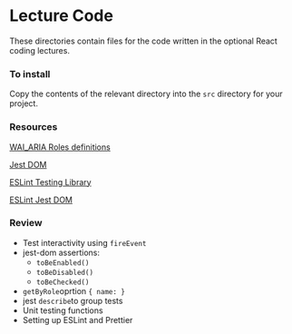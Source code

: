 # Lecture Code

These directories contain files for the code written in the optional React coding lectures.

### To install

Copy the contents of the relevant directory into the `src` directory for your project.

### Resources

[WAI_ARIA Roles definitions](https://www.w3.org/TR/wai-aria/#role_definitions)

[Jest DOM](https://github.com/testing-library/jest-dom)

[ESLint Testing Library](https://github.com/testing-library/esliint-plugin-testing-library)

[ESLint Jest DOM](https://github.com/testing-library/esliint-plugin-jest-dom)

### Review

- Test interactivity using `fireEvent`
- jest-dom assertions:
  - `toBeEnabled()`
  - `toBeDisabled()`
  - `toBeChecked()`
- `getByRole`oprtion `{ name: }`
- jest `describe`to group tests
- Unit testing functions
- Setting up ESLint and Prettier